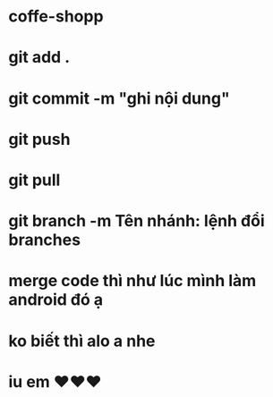 # coffe-shopp
# git add .
# git commit -m "ghi nội dung"
# git push 
# git pull 
# git branch -m Tên nhánh: lệnh đổi branches
# merge code thì như lúc mình làm android đó ạ
# ko biết thì alo a nhe
# iu em ❤❤❤
